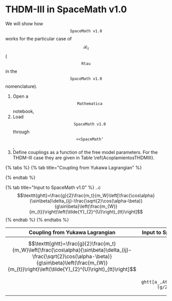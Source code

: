 # THDM-III in SpaceMath v1.0

We will show how $$\texttt{SpaceMath v1.0}$$ works for the particular case of $$\mathcal{R}_{\tau}$$ ($$\texttt{Rtau}$$ in the $$\texttt{SpaceMath v1.0}$$ nomenclature).

1. Open a $$\texttt{Mathematica}$$ notebook,
2. Load $$\texttt{SpaceMath v1.0}$$ through $$\texttt{<<SpaceMath`}$$,
3. Define couplings as a function of the free model parameters. For the THDM-III case they are given in Table \ref{AcoplamientosTHDMIII}.

{% tabs %}
{% tab title="Coupling from Yukawa Lagrangian" %}

{% endtab %}

{% tab title="Input to SpaceMath v1.0" %}
..c$$\texttt{ghtt}=\frac{g}{2}\frac{m_t}{m_W}\left[\frac{\cos\alpha}{\sin\beta}\delta_{ij}-\frac{\sqrt{2}\cos(\alpha-\beta)}{g\sin\beta}\left(\frac{m_{W}}{m_{t}}\right)\left(\tilde{Y}_{2}^{U}\right)_{tt}\right]$$
{% endtab %}
{% endtabs %}

| Coupling from Yukawa Lagrangian                                                                                                                                                                                   | Input to SpaceMath v1.0                               |
| ----------------------------------------------------------------------------------------------------------------------------------------------------------------------------------------------------------------- | ----------------------------------------------------- |
| $$\texttt{ghtt}=\frac{g}{2}\frac{m_t}{m_W}\left[\frac{\cos\alpha}{\sin\beta}\delta_{ij}-\frac{\sqrt{2}\cos(\alpha-\beta)}{g\sin\beta}\left(\frac{m_{W}}{m_{t}}\right)\left(\tilde{Y}_{2}^{U}\right)_{tt}\right]$$ |                                                       |
|                                                                                                                                                                                                                   | $$\texttt{ghtt[a\_,Att\_,Cab\_,tb\_]:=(g/2)(mt/mW)}$$ |
|                                                                                                                                                                                                                   |                                                       |

